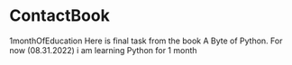 # ContactBook
1monthOfEducation
Here is final task from the book A Byte of Python. 
For now (08.31.2022) i am learning Python for 1 month
